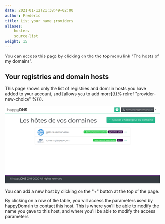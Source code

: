 ```yaml
---
date: 2021-01-12T21:38:49+02:00
author: Frederic
title: List your name providers
aliases:
    hosters
    source-list
weight: 15
---
```


You can access this page by clicking on the the top menu link "The hosts of my domains".

## Your registries and domain hosts

This page shows only the list of registries and domain hosts you have added to your account, and [allows you to add more]({{% relref "provider-new-choice" %}}).

![The hosters of your domains](hosters-list.png)

You can add a new host by clicking on the "+" button at the top of the page.

By clicking on a row of the table, you will access the parameters used by happyDomain to contact this host.
This is where you'll be able to modify the name you gave to this host, and where you'll be able to modify the access parameters.

